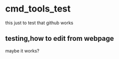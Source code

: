 # cmd_tools_test
this just to test that github works

## testing,how to edit from webpage
maybe it works?

